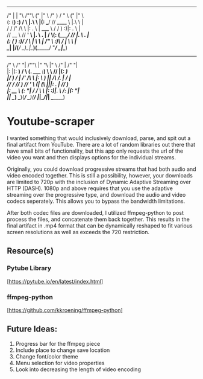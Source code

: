   __    __       __      _____  ___    ________   ______    _____  ___      
 /" |  | "\     /""\    (\"   \|"  \  /"       ) /    " \  (\"   \|"  \     
(:  (__)  :)   /    \   |.\\   \    |(:   \___/ // ____  \ |.\\   \    |    
 \/      \/   /' /\  \  |: \.   \\  | \___  \  /  /    ) :)|: \.   \\  |    
 //  __  \\  //  __'  \ |.  \    \. |  __/  \\(: (____/ // |.  \    \. |    
(:  (  )  :)/   /  \\  \|    \    \ | /" \   :)\        /  |    \    \ |    
 \__|  |__/(___/    \___)\___|\____\)(_______/  \"_____/    \___|\____\)    
                                                                            
  _______    _______       __       ________   ___      ___   _______       
 /"      \  /"     "|     /""\     |"      "\ |"  \    /"  | /"     "|      
|:        |(: ______)    /    \    (.  ___  :) \   \  //   |(: ______)      
|_____/   ) \/    |     /' /\  \   |: \   ) || /\\  \/.    | \/    |        
 //      /  // ___)_   //  __'  \  (| (___\ |||: \.        | // ___)_       
|:  __   \ (:      "| /   /  \\  \ |:       :)|.  \    /:  |(:      "|      
|__|  \___) \_______)(___/    \___)(________/ |___|\__/|___| \_______)      
                                                                            

# Youtube-scraper 
I wanted something that would inclusively download, parse, and
spit out a final artifact from YouTube. There are a lot of random libraries out there that have small bits of functionality, but this app only requests the url of the video you want and then displays options for the individual streams. 

Originally, you could download progressive streams that had both audio and video encoded together. This is still a possibility, however, your downloads are limited to 720p with the inclusion of Dynamic Adaptive Streaming over HTTP (DASH). 1080p and above requires that you use the adaptive streaming over the progressive type, and download the audio and video codecs seperately. This allows you to bypass the bandwidth limitations.

After both codec files are downloaded, I utilized ffmpeg-python to post process the files, and concatenate them back together. This results in the final artifact in .mp4 format that can be dynamically reshaped to fit various screen resolutions as well as exceeds the 720 restriction.

## Resource(s)
### Pytube Library
[https://pytube.io/en/latest/index.html]
### ffmpeg-python
[https://github.com/kkroening/ffmpeg-python]

## Future Ideas: 
1. Progress bar for the ffmpeg piece
2. Include place to change save location
3. Change font/color theme
4. Menu selection for video properties
5. Look into decreasing the length of video encoding
